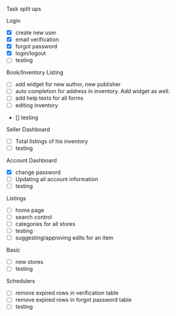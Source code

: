 Task split ups

Login
- [x] create new user
- [x] email verification
- [x] forgot password
- [x] login/logout
- [ ] testing

Book/Inventory Listing
- [ ] add widget for new author, new publisher
- [ ] auto completion for address in inventory. Add widget as well.
- [ ] add help texts for all forms
- [ ] editing inventory
- [] testing

Seller Dashboard
- [ ] Total listings of his inventory
- [ ] testing

Account Dashboard
- [x] change password
- [ ] Updating all account information
- [ ] testing

Listings
- [ ] home page
- [ ] search control
- [ ] categories for all stores
- [ ] testing
- [ ] suggesting/approving edits for an item

Basic
- [ ] new stores
- [ ] testing

Schedulers
- [ ] remove expired rows in verification table
- [ ] remove expired rows in forgot password table
- [ ] testing